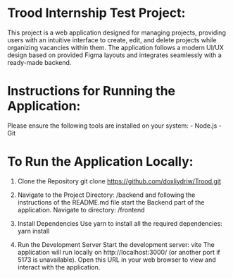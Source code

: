 
# Trood Internship Test Project:

This project is a web application designed for managing projects,
providing users with an intuitive interface to create, edit, 
and delete projects while organizing vacancies within them. 
The application follows a modern UI/UX design based on provided Figma 
layouts and integrates seamlessly with a ready-made backend.

# Instructions for Running the Application:

Please ensure the following tools are installed on your system: - Node.js - Git

# To Run the Application Locally:

1. Clone the Repository
   git clone https://github.com/doxliydriw/Trood.git

2. Navigate to the Project Directory:
    /backend 
        and following the instructions of the README.md file start the Backend part of the application.
        Navigate to directory:
    /frontend

3. Install Dependencies
   Use yarn to install all the required dependencies:
   yarn install

4. Run the Development Server
   Start the development server:
   vite
   The application will run locally on http://localhost:3000/ (or another port if 5173 is unavailable).
   Open this URL in your web browser to view and interact with the application.
